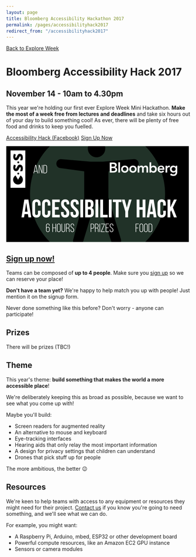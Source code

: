 ```yaml
---
layout: page
title: Bloomberg Accessibility Hackathon 2017
permalink: /pages/accessibilityhack2017
redirect_from: "/accessibilityhack2017"
---
```


[Back to Explore Week](/pages/explore-week-autumn-2017)

# Bloomberg Accessibility Hack 2017

## November 14 - 10am to 4.30pm

This year we're holding our first ever Explore Week Mini Hackathon. **Make the most of a week free from lectures and deadlines** and take six hours out of your day to build something cool! As ever, there will be plenty of free food and drinks to keep you fuelled.

<a href="https://www.facebook.com/events/479772452408106/" class="btn btn--dark">Accessibility Hack (Facebook)</a>
<a href="https://goo.gl/forms/GzbDAco2xhJcih0t2" class="btn btn--dark">Sign Up Now</a>

![CSS Explore Week Hackathon 2017](/assets/images/contrib/events/2017-11-explore-week/accessibility-hackathon-cover-image.png)

## [Sign up now!](https://goo.gl/forms/GzbDAco2xhJcih0t2)

Teams can be composed of **up to 4 people**. Make sure you [sign up](https://goo.gl/forms/GzbDAco2xhJcih0t2) so we can reserve your place!

**Don't have a team yet?** We're happy to help match you up with people! Just mention it on the signup form.

Never done something like this before? Don't worry - anyone can participate!

## Prizes

There will be prizes (TBC!)

## Theme

This year's theme: **build something that makes the world a more accessible place**!

We're deliberately keeping this as broad as possible, because we want to see what you come up with!

Maybe you'll build:

* Screen readers for augmented reality
* An alternative to mouse and keyboard
* Eye-tracking interfaces
* Hearing aids that only relay the most important information
* A design for privacy settings that children can understand
* Drones that pick stuff up for people

The more ambitious, the better 😉

## Resources

We're keen to help teams with access to any equipment or resources they might need for their project. [Contact us](mailto:president@cssbristol.co.uk) if you know you're going to need something, and we'll see what we can do.

For example, you might want:

* A Raspberry Pi, Arduino, mbed, ESP32 or other development board
* Powerful compute resources, like an Amazon EC2 GPU instance
* Sensors or camera modules
